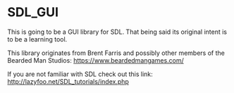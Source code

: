 SDL_GUI
=======

This is going to be a GUI library for SDL.  That being said its original intent is to be a learning tool.

This library originates from Brent Farris and possibly other members of the Bearded Man Studios:  https://www.beardedmangames.com/

If you are not familiar with SDL check out this link:  http://lazyfoo.net/SDL_tutorials/index.php